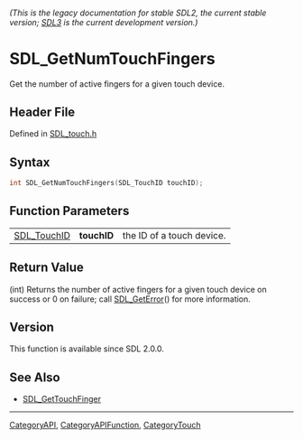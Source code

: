 ###### (This is the legacy documentation for stable SDL2, the current stable version; [SDL3](https://wiki.libsdl.org/SDL3/) is the current development version.)
# SDL_GetNumTouchFingers

Get the number of active fingers for a given touch device.

## Header File

Defined in [SDL_touch.h](https://github.com/libsdl-org/SDL/blob/SDL2/include/SDL_touch.h)

## Syntax

```c
int SDL_GetNumTouchFingers(SDL_TouchID touchID);
```

## Function Parameters

|                            |             |                           |
| -------------------------- | ----------- | ------------------------- |
| [SDL_TouchID](SDL_TouchID) | **touchID** | the ID of a touch device. |

## Return Value

(int) Returns the number of active fingers for a given touch device on
success or 0 on failure; call [SDL_GetError](SDL_GetError)() for more
information.

## Version

This function is available since SDL 2.0.0.

## See Also

- [SDL_GetTouchFinger](SDL_GetTouchFinger)

----
[CategoryAPI](CategoryAPI), [CategoryAPIFunction](CategoryAPIFunction), [CategoryTouch](CategoryTouch)

